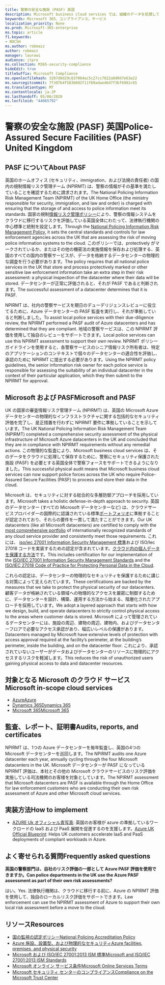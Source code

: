 ```yaml
---
title: 警察の安全な施設 (PASF) 英国
description: Microsoft business cloud services では、組織のデータを処理してクラウドに保存するために、警察が安全な施設を必要とする英国法の実施をサポートしています。
keywords: Microsoft 365、コンプライアンス、サービス
localization_priority: None
ms.prod: Microsoft-365-enterprise
ms.topic: article
f1.keywords:
- NOCSH
ms.author: robmazz
author: robmazz
manager: laurawi
audience: itpro
ms.collection: M365-security-compliance
hideEdit: true
titleSuffix: Microsoft Compliance
ms.openlocfilehash: 3207d0d29c837064ac5c27cc7022a8d0d7e63a22
ms.sourcegitcommit: 7f307b4f583b602f11f69adae46d7f3bf6982c65
ms.translationtype: MT
ms.contentlocale: ja-JP
ms.lasthandoff: 05/06/2020
ms.locfileid: "44065792"
---
```

# <a name="police-assured-secure-facilities-pasf-united-kingdom"></a><span data-ttu-id="f45b2-104">警察の安全な施設 (PASF) 英国</span><span class="sxs-lookup"><span data-stu-id="f45b2-104">Police-Assured Secure Facilities (PASF) United Kingdom</span></span>

## <a name="about-pasf"></a><span data-ttu-id="f45b2-105">PASF について</span><span class="sxs-lookup"><span data-stu-id="f45b2-105">About PASF</span></span>

<span data-ttu-id="f45b2-106">英国のホームオフィス (セキュリティ、immigration、および法規の責任者) の国内の規制情報リスク管理チーム (NPIRMT) は、警察の情報がその基準を満たしていることを確認するために請求されます。</span><span class="sxs-lookup"><span data-stu-id="f45b2-106">The National Policing Information Risk Management Team (NPIRMT) of the UK Home Office (the ministry responsible for security, immigration, and law and order) is charged with ensuring that the storage of and access to police information meet its standards.</span></span> <span data-ttu-id="f45b2-107">国家の規制[情報リスク管理ポリシー](http://library.college.police.uk/docs/APP-National-Policing-Information-Risk-Management-Policy.pdf)により、警察の情報システムをクラウドに移行するリスクを評価している英国全体にわたって、法律執行機関の中心標準と統制を設定します。</span><span class="sxs-lookup"><span data-stu-id="f45b2-107">Through the [National Policing Information Risk Management Policy](http://library.college.police.uk/docs/APP-National-Policing-Information-Risk-Management-Policy.pdf), it sets the central standards and controls for law enforcement agencies across the UK that are assessing the risk of moving police information systems to the cloud.</span></span> <span data-ttu-id="f45b2-108">このポリシーでは、protectively がマークされているか、またはその他の機密法の実施情報を保存および処理する、英国のすべての国内の警察サービスが、データを格納するデータセンターの物理的な調査を行う必要があります。</span><span class="sxs-lookup"><span data-stu-id="f45b2-108">The policy requires that all national police services in the UK that store and process protectively marked or other sensitive law enforcement information take an extra step in their risk assessment: a physical inspection of the datacenter where their data will be stored.</span></span> <span data-ttu-id="f45b2-109">データセンターが正常に評価されると、それが PASF であると判断されます。</span><span class="sxs-lookup"><span data-stu-id="f45b2-109">The successful assessment of a datacenter determines that it is PASF.</span></span>

<span data-ttu-id="f45b2-110">NPIRMT は、社内の警察サービスを期日のデューデリジェンスレビューに役立てるために、Azure データセンターの PASF 監査を実行し、それが準拠していると判断しました。</span><span class="sxs-lookup"><span data-stu-id="f45b2-110">To assist local police services with their due-diligence review, the NPIRMT performed a PASF audit of Azure datacenters and has determined that they are compliant.</span></span> <span data-ttu-id="f45b2-111">地域の警察サービスは、この NPIRMT 評価を使用して独自のレビューをサポートできます。</span><span class="sxs-lookup"><span data-stu-id="f45b2-111">Local police services can use this NPIRMT assessment to support their own review.</span></span> <span data-ttu-id="f45b2-112">NPIRMT ポリシーガイドラインを使用すると、各警察サービスのシニア情報リスク所有者は、特定のアプリケーションのコンテキストで個々のデータセンターの適合性を評価し、承認のために NPIRMT に提出する必要があります。</span><span class="sxs-lookup"><span data-stu-id="f45b2-112">Using the NPIRMT policy guidelines, the senior information risk owner for each police service is responsible for assessing the suitability of an individual datacenter in the context of their particular application, which they then submit to the NPIRMT for approval.</span></span>

## <a name="microsoft-and-pasf"></a><span data-ttu-id="f45b2-113">Microsoft および PASF</span><span class="sxs-lookup"><span data-stu-id="f45b2-113">Microsoft and PASF</span></span>

<span data-ttu-id="f45b2-114">UK の国家の審査情報リスク管理チーム (NPIRMT) は、英国の Microsoft Azure データセンターの物理的なインフラストラクチャに関する包括的なセキュリティ評価を完了し、是正措置を行わずに NPIRMT 要件に準拠していることを示しています。</span><span class="sxs-lookup"><span data-stu-id="f45b2-114">The UK National Policing Information Risk Management Team (NPIRMT) completed a comprehensive security assessment of the physical infrastructure of Microsoft Azure datacenters in the UK and concluded that they are in compliance with NPIRMT requirements without any remedial actions.</span></span> <span data-ttu-id="f45b2-115">この物理的な監査により、Microsoft business cloud services は、そのデータをクラウドに処理して保存するために、警察にセキュリティ保護された施設 (PASF) を必要とする英国全体で警察フォースをサポートできるようになりました。</span><span class="sxs-lookup"><span data-stu-id="f45b2-115">This successful physical audit means that Microsoft business cloud services can now support police forces across the UK who require Police-Assured Secure Facilities (PASF) to process and store their data in the cloud.</span></span>

<span data-ttu-id="f45b2-116">Microsoft は、セキュリティに対する総合的な多層防御アプローチを採用しています。</span><span class="sxs-lookup"><span data-stu-id="f45b2-116">Microsoft takes a holistic defense-in-depth approach to security.</span></span> <span data-ttu-id="f45b2-117">英国のデータセンター (すべての Microsoft データセンターなど) は、クラウドサービスプロバイダーの国際的に認識されている標準[ポートフォリオ](https://azure.microsoft.com/overview/trusted-cloud/)に準拠することが認定されており、それらの要件を一貫して満たすことができます。</span><span class="sxs-lookup"><span data-stu-id="f45b2-117">Our UK datacenters (like all Microsoft datacenters) are certified to comply with the [most comprehensive portfolio](https://azure.microsoft.com/overview/trusted-cloud/) of internationally recognized standards of any cloud service provider and consistently meet those requirements.</span></span> <span data-ttu-id="f45b2-118">これには、 [iso/iec 27001 Information Security Management 標準](offering-iso-27001.md)および ISO/Iec 27018 コードを実装するための認定が含まれています。[クラウド内の個人データを保護する方法](offering-iso-27018.md)です。</span><span class="sxs-lookup"><span data-stu-id="f45b2-118">This includes certification for our implementation of the [ISO/IEC 27001 Information Security Management Standards](offering-iso-27001.md) and the [ISO/IEC 27018 Code of Practice for Protecting Personal Data in the Cloud](offering-iso-27018.md).</span></span>

<span data-ttu-id="f45b2-119">これらの認定は、データセンターの物理的なセキュリティを保護するために講じる対策によって支えられています。</span><span class="sxs-lookup"><span data-stu-id="f45b2-119">These certifications are backed by the measures that we take to protect the physical security of our datacenters.</span></span> <span data-ttu-id="f45b2-120">顧客データが格納されている領域への物理的なアクセスを厳密に制御するために、データセンターを設計、構築、運用する方法から始まる、階層化されたアプローチを採用しています。</span><span class="sxs-lookup"><span data-stu-id="f45b2-120">We adopt a layered approach that starts with how we design, build, and operate datacenters to strictly control physical access to the areas where customer data is stored.</span></span> <span data-ttu-id="f45b2-121">Microsoft によって管理されているデータセンターには、施設の周辺、建物の周辺、建物内、およびデータセンターフロアで必要なアクセス承認があり、幅広いレベルの保護があります。</span><span class="sxs-lookup"><span data-stu-id="f45b2-121">Datacenters managed by Microsoft have extensive levels of protection with access approval required at the facility’s perimeter, at the building’s perimeter, inside the building, and on the datacenter floor.</span></span> <span data-ttu-id="f45b2-122">これにより、承認されていないユーザーがデータおよびデータセンターのリソースに物理的にアクセスするリスクを軽減します。</span><span class="sxs-lookup"><span data-stu-id="f45b2-122">This reduces the risk of unauthorized users gaining physical access to data and datacenter resources.</span></span>

## <a name="microsoft-in-scope-cloud-services"></a><span data-ttu-id="f45b2-123">対象となる Microsoft のクラウド サービス</span><span class="sxs-lookup"><span data-stu-id="f45b2-123">Microsoft in-scope cloud services</span></span>

- [<span data-ttu-id="f45b2-124">Azure</span><span class="sxs-lookup"><span data-stu-id="f45b2-124">Azure</span></span>](https://gallery.technet.microsoft.com/Overview-of-Azure-c1be3942)
- [<span data-ttu-id="f45b2-125">Dynamics 365</span><span class="sxs-lookup"><span data-stu-id="f45b2-125">Dynamics 365</span></span>](https://download.microsoft.com/download/E/1/9/E1977163-7A86-4812-AC18-C03ADC958AAF/Microsoft_Dynamics_365_Cloud_Service_Compliance_Datasheet.pdf)
- [<span data-ttu-id="f45b2-126">Microsoft 365</span><span class="sxs-lookup"><span data-stu-id="f45b2-126">Microsoft 365</span></span>](https://servicetrust.microsoft.com/ViewPage/TrustDocuments?command=Download&downloadType=Document&downloadId=9f756cce-b15d-45a9-94d7-6a583dee4401&docTab=6d000410-c9e9-11e7-9a91-892aae8839ad_Compliance_Guides)

## <a name="audits-reports-and-certificates"></a><span data-ttu-id="f45b2-127">監査、レポート、証明書</span><span class="sxs-lookup"><span data-stu-id="f45b2-127">Audits, reports, and certificates</span></span>

<span data-ttu-id="f45b2-128">NPIRMT は、1つの Azure データセンターを毎年監査し、英国の4つの Microsoft データセンターを巡回します。</span><span class="sxs-lookup"><span data-stu-id="f45b2-128">The NPIRMT audits one Azure datacenter each year, annually cycling through the four Microsoft datacenters in the UK.</span></span> <span data-ttu-id="f45b2-129">Microsoft データセンターが PASF になっている NPIRMT 評価は、本社とその他の Microsoft クラウドサービスのリスク評価を実施している司法機関のお客様を対象としています。</span><span class="sxs-lookup"><span data-stu-id="f45b2-129">The NPIRMT assessment that Microsoft datacenters are PASF is available through the Home Office for law enforcement customers who are conducting their own risk assessment of Azure and other Microsoft cloud services.</span></span>

## <a name="how-to-implement"></a><span data-ttu-id="f45b2-130">実装方法</span><span class="sxs-lookup"><span data-stu-id="f45b2-130">How to implement</span></span>

- <span data-ttu-id="f45b2-131">[AZURE Uk オフィシャル青写真](https://servicetrust.microsoft.com/ViewPage/UKBlueprints): 英国のお客様が azure の準拠しているワークロードの IaaS および PaaS 展開を促進するのを支援します。</span><span class="sxs-lookup"><span data-stu-id="f45b2-131">[Azure UK Official Blueprint](https://servicetrust.microsoft.com/ViewPage/UKBlueprints): Helps UK customers accelerate IaaS and PaaS deployments of compliant workloads in Azure.</span></span>

## <a name="frequently-asked-questions"></a><span data-ttu-id="f45b2-132">よく寄せられる質問</span><span class="sxs-lookup"><span data-stu-id="f45b2-132">Frequently asked questions</span></span>

<span data-ttu-id="f45b2-133">**英国の警察部門は、自社のリスク評価の一部として Azure PASF 評価を使用できますか。**</span><span class="sxs-lookup"><span data-stu-id="f45b2-133">**Can police departments in the UK use the Azure PASF assessment as part of their own risk assessments?**</span></span>

<span data-ttu-id="f45b2-134">はい。</span><span class="sxs-lookup"><span data-stu-id="f45b2-134">Yes.</span></span> <span data-ttu-id="f45b2-135">法律執行機関は、クラウドに移行する前に、Azure の NPIRMT 評価を使用して、独自のローカルリスク評価をサポートできます。</span><span class="sxs-lookup"><span data-stu-id="f45b2-135">Law enforcement can use the NPIRMT assessment of Azure to support their own local risk assessment before a move to the cloud.</span></span>

## <a name="resources"></a><span data-ttu-id="f45b2-136">リソース</span><span class="sxs-lookup"><span data-stu-id="f45b2-136">Resources</span></span>

- [<span data-ttu-id="f45b2-137">国の監視の認定ポリシー</span><span class="sxs-lookup"><span data-stu-id="f45b2-137">National Policing Accreditation Policy</span></span>](http://library.college.police.uk/docs/APP-National-Policing-Accreditation-Policy-2013.pdf)
- [<span data-ttu-id="f45b2-138">Azure 施設、設置型、および物理的なセキュリティ</span><span class="sxs-lookup"><span data-stu-id="f45b2-138">Azure facilities, premises, and physical security</span></span>](https://azure.microsoft.com/blog/azure-layered-approach-to-physical-security/)
- [<span data-ttu-id="f45b2-139">Microsoft および ISO/IEC 27001:2013 ISM 標準</span><span class="sxs-lookup"><span data-stu-id="f45b2-139">Microsoft and ISO/IEC 27001:2013 ISM Standards</span></span>](offering-iso-27001.md)
- [<span data-ttu-id="f45b2-140">Microsoft  オンライン サービス条件</span><span class="sxs-lookup"><span data-stu-id="f45b2-140">Microsoft Online Services Terms</span></span>](https://www.microsoftvolumelicensing.com/DocumentSearch.aspx?Mode=3&DocumentTypeId=31)
- [<span data-ttu-id="f45b2-141">Microsoft セキュリティ センターのコンプライアンス</span><span class="sxs-lookup"><span data-stu-id="f45b2-141">Compliance on the Microsoft Trust Center</span></span>](https://www.microsoft.com/trust-center/compliance/compliance-overview)
